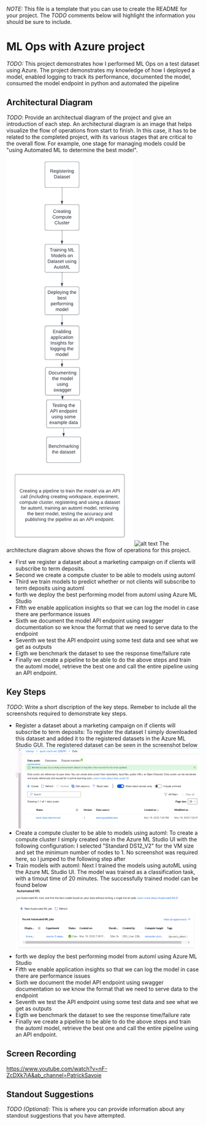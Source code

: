*NOTE:* This file is a template that you can use to create the README for your project. The *TODO* comments below will highlight the information you should be sure to include.


# ML Ops with Azure project

*TODO:* This project demonstrates how I performed ML Ops on a test dataset using Azure.
 The project demonstrates my knowledge of how I deployed a model, enabled logging to track its performance, documented the model, consumed the model endpoint in python and automated the pipeline


## Architectural Diagram
*TODO*: Provide an architectual diagram of the project and give an introduction of each step. An architectural diagram is an image that helps visualize the flow of operations from start to finish. In this case, it has to be related to the completed project, with its various stages that are critical to the overall flow. For example, one stage for managing models could be "using Automated ML to determine the best model". 
![alt text](https://github.com/plizeeee/ML-Engineer-Course/blob/master/Module_2_ML_Ops/sample_screenshots/Architectural_Diagram.png)
![alt text](https://github.com/plizeeee/ML-Engineer-Course/tree/master/Module_2_ML_Ops/sample_screenshots/benchmark_endpoint_1.PNG)
The architecture diagram above shows the flow of operations for this project. 
- First we register a dataset about a marketing campaign on if clients will subscribe to term deposits.
- Second we create a compute cluster to be able to models using automl
- Third we train models to predict whether or not clients will subscribe to term deposits using automl
- forth we deploy the best performing model from automl using Azure ML Studio
- Fifth we enable application insights so that we can log the model in case there are performance issues
- Sixth we document the model API endpoint using swagger documentation so we know the format that we need to serve data to the endpoint
- Seventh we test the API endpoint using some test data and see what we get as outputs
- Eigth we benchmark the dataset to see the response time/failure rate 
- Finally we create a pipeline to be able to do the above steps and train the automl model, retrieve the best
one and call the entire pipeline using an API endpoint.

## Key Steps
*TODO*: Write a short discription of the key steps. Remeber to include all the screenshots required to demonstrate key steps. 
- Register a dataset about a marketing campaign on if clients will subscribe to term deposits:
To register the dataset I simply downloaded this dataset and added it to the registered datasets in the Azure
ML Studio GUI. The registered dataset can be seen in the screenshot below
![alt text](https://github.com/plizeeee/ML-Engineer-Course/blob/master/Module_2_ML_Ops/sample_screenshots/Registered_dataset.PNG)
- Create a compute cluster to be able to models using automl:
To create a compute cluster I simply created one in the Azure ML Studio UI with the following configuration: 
I selected "Standard DS12_V2" for the VM size and set the minimum number of nodes to 1. No screenshot was required here, so I jumped to the following step after
- Train models with automl:
Next I trained the models using autoML using the Azure ML Studio UI. The model was trained as a classification task, with a timout time of 20 minutes. The successfully trained model can be found below
![alt text](https://github.com/plizeeee/ML-Engineer-Course/blob/master/Module_2_ML_Ops/sample_screenshots/trained_auto_ml_model.PNG)
- forth we deploy the best performing model from automl using Azure ML Studio
- Fifth we enable application insights so that we can log the model in case there are performance issues
- Sixth we document the model API endpoint using swagger documentation so we know the format that we need to serve data to the endpoint
- Seventh we test the API endpoint using some test data and see what we get as outputs
- Eigth we benchmark the dataset to see the response time/failure rate 
- Finally we create a pipeline to be able to do the above steps and train the automl model, retrieve the best
one and call the entire pipeline using an API endpoint.


## Screen Recording
https://www.youtube.com/watch?v=nF-ZcDXk7iA&ab_channel=PatrickSavoie

## Standout Suggestions
*TODO (Optional):* This is where you can provide information about any standout suggestions that you have attempted.
